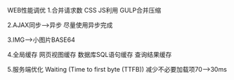 WEB性能调优
1.合并请求数
CSS JS利用 GULP合并压缩

2.AJAX同步——>异步
尽量使用异步完成

3.IMG——>小图片BASE64

4.全局缓存
网页视图缓存
数据库SQL语句缓存
查询结果缓存

5.服务端优化
Waiting (Time to first byte (TTFB))
减少不必要加载项70——>30ms

